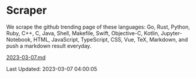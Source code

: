 # Scraper

We scrape the github trending page of these languages: Go, Rust, Python, Ruby, C++, C, Java, Shell, Makefile, Swift, Objective-C, Kotlin, Jupyter-Notebook, HTML, JavaScript, TypeScript, CSS, Vue, TeX, Markdown, and push a markdown result everyday.

[2023-03-07.md](https://github.com/yangwenmai/github-trending-backup/blob/master/2023-03-07.md)

Last Updated: 2023-03-07 04:00:05